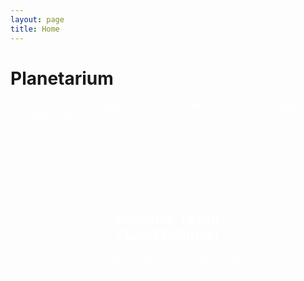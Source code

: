 ```yaml
---
layout: page
title: Home
---
```


<style>
  .my-button {
    background-image: url('background.jpg'); background-size: cover; background-position: center; padding: 100px; border-radius: 12px;
    color: #fff;
    padding: 5px 30px;
    border-radius: 5px;
    text-decoration: none;
    margin: 5px;
    text-align: right;
  }
</style>

<h1>Planetarium </h1>

<a href="https://khansarwar.github.io/planetarium.github.io/" class="my-button">   Home   </a> <a href="/button1/" class="my-button" > Button 1 </a> <a href="/button2/" class="my-button"> Button 2 </a> <a href="khansarwar.github.io/planetarium.github.io/Contact.md" class="my-button"> Contact </a> <a href="/about/" class="my-button"> About Me </a>


<div style="background-image: url('image1.jpg'); background-size: cover; background-position: center; padding: 100px; border-radius: 12px;">
  <h2 style="color:white; text-align:center">Welcome To Our PLANETARIUM !</h2>
  <p style="color: white; text-align:center">
    Hi, this website will tell you all about stars and the universe.
  </p>
</div>


